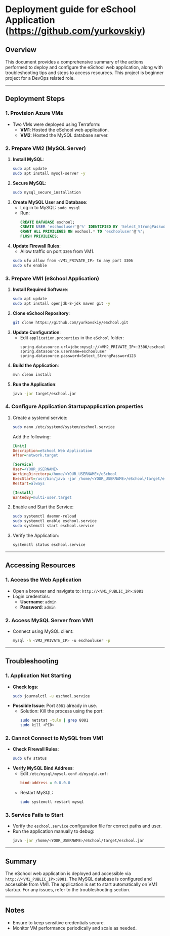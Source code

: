 # Deployment guide for eSchool Application (https://github.com/yurkovskiy)

## Overview

This document provides a comprehensive summary of the actions performed to deploy and configure the eSchool web application, along with troubleshooting tips and steps to access resources. 
This project is beginner project for a DevOps related role.

---

## Deployment Steps

### 1. **Provision Azure VMs**

- Two VMs were deployed using Terraform:
  - **VM1**: Hosted the eSchool web application.
  - **VM2**: Hosted the MySQL database server.

### 2. **Prepare VM2 (MySQL Server)**

1. **Install MySQL**:
   ```bash
   sudo apt update
   sudo apt install mysql-server -y
   ```
2. **Secure MySQL**:
   ```bash
   sudo mysql_secure_installation
   ```
3. **Create MySQL User and Database**:
   - Log in to MySQL: `sudo mysql`
   - Run:
     ```sql
     CREATE DATABASE eschool;
     CREATE USER 'eschooluser'@'%' IDENTIFIED BY 'Select_StrongPassword123';
     GRANT ALL PRIVILEGES ON eschool.* TO 'eschooluser'@'%';
     FLUSH PRIVILEGES;
     ```
4. **Update Firewall Rules**:
   - Allow traffic on port `3306` from VM1.
   ```bash
   sudo ufw allow from <VM1_PRIVATE_IP> to any port 3306
   sudo ufw enable
   ```

### 3. **Prepare VM1 (eSchool Application)**

1. **Install Required Software**:
   ```bash
   sudo apt update
   sudo apt install openjdk-8-jdk maven git -y
   ```
2. **Clone eSchool Repository**:
   ```bash
   git clone https://github.com/yurkovskiy/eSchool.git
   ```
3. **Update Configuration**:
   - Edit `application.properties` in the `eSchool` folder:
     ```properties
     spring.datasource.url=jdbc:mysql://<VM2_PRIVATE_IP>:3306/eschool
     spring.datasource.username=eschooluser
     spring.datasource.password=Select_StrongPassword123
     ```
4. **Build the Application**:
   ```bash
   mvn clean install
   ```
5. **Run the Application**:
   ```bash
   java -jar target/eschool.jar
   ```

### 4. **Configure Application Startupapplication.properties**

1. Create a systemd service:
   ```bash
   sudo nano /etc/systemd/system/eschool.service
   ```
   Add the following:
   ```ini
   [Unit]
   Description=eSchool Web Application
   After=network.target

   [Service]
   User=<YOUR_USERNAME>
   WorkingDirectory=/home/<YOUR_USERNAME>/eSchool
   ExecStart=/usr/bin/java -jar /home/<YOUR_USERNAME>/eSchool/target/eschool.jar
   Restart=always

   [Install]
   WantedBy=multi-user.target
   ```
2. Enable and Start the Service:
   ```bash
   sudo systemctl daemon-reload
   sudo systemctl enable eschool.service
   sudo systemctl start eschool.service
   ```
3. Verify the Application:
   ```bash
   systemctl status eschool.service
   ```

---

## Accessing Resources

### 1. **Access the Web Application**

- Open a browser and navigate to: `http://<VM1_PUBLIC_IP>:8081`
- Login credentials:
  - **Username**: `admin`
  - **Password**: `admin`

### 2. **Access MySQL Server from VM1**

- Connect using MySQL client:
  ```bash
  mysql -h <VM2_PRIVATE_IP> -u eschooluser -p
  ```

---

## Troubleshooting

### 1. **Application Not Starting**

- **Check logs**:
  ```bash
  sudo journalctl -u eschool.service
  ```
- **Possible Issue**: Port `8081` already in use.
  - Solution: Kill the process using the port:
    ```bash
    sudo netstat -tuln | grep 8081
    sudo kill <PID>
    ```

### 2. **Cannot Connect to MySQL from VM1**

- **Check Firewall Rules**:
  ```bash
  sudo ufw status
  ```
- **Verify MySQL Bind Address**:
  - Edit `/etc/mysql/mysql.conf.d/mysqld.cnf`:
    ```ini
    bind-address = 0.0.0.0
    ```
  - Restart MySQL:
    ```bash
    sudo systemctl restart mysql
    ```

### 3. **Service Fails to Start**

- Verify the `eschool.service` configuration file for correct paths and user.
- Run the application manually to debug:
  ```bash
  java -jar /home/<YOUR_USERNAME>/eSchool/target/eschool.jar
  ```

---

## Summary

The eSchool web application is deployed and accessible via `http://<VM1_PUBLIC_IP>:8081`. The MySQL database is configured and accessible from VM1. The application is set to start automatically on VM1 startup. For any issues, refer to the troubleshooting section.

---

## Notes

- Ensure to keep sensitive credentials secure.
- Monitor VM performance periodically and scale as needed.

